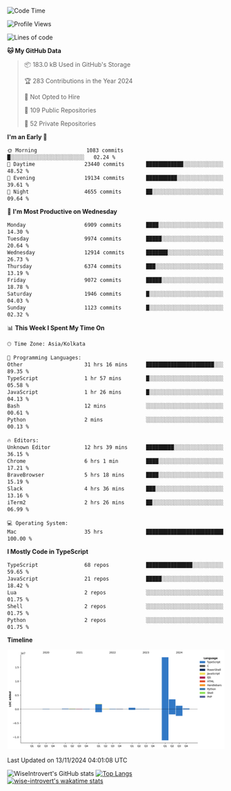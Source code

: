 <!--START_SECTION:waka-->
![Code Time](http://img.shields.io/badge/Code%20Time-1%2C821%20hrs%2036%20mins-blue)

![Profile Views](http://img.shields.io/badge/Profile%20Views-2-blue)

![Lines of code](https://img.shields.io/badge/From%20Hello%20World%20I%27ve%20Written-26.4%20million%20lines%20of%20code-blue)

**🐱 My GitHub Data** 

> 📦 183.0 kB Used in GitHub's Storage 
 > 
> 🏆 283 Contributions in the Year 2024
 > 
> 🚫 Not Opted to Hire
 > 
> 📜 109 Public Repositories 
 > 
> 🔑 52 Private Repositories 
 > 
**I'm an Early 🐤** 

```text
🌞 Morning                1083 commits        █░░░░░░░░░░░░░░░░░░░░░░░░   02.24 % 
🌆 Daytime                23440 commits       ████████████░░░░░░░░░░░░░   48.52 % 
🌃 Evening                19134 commits       ██████████░░░░░░░░░░░░░░░   39.61 % 
🌙 Night                  4655 commits        ██░░░░░░░░░░░░░░░░░░░░░░░   09.64 % 
```
📅 **I'm Most Productive on Wednesday** 

```text
Monday                   6909 commits        ████░░░░░░░░░░░░░░░░░░░░░   14.30 % 
Tuesday                  9974 commits        █████░░░░░░░░░░░░░░░░░░░░   20.64 % 
Wednesday                12914 commits       ███████░░░░░░░░░░░░░░░░░░   26.73 % 
Thursday                 6374 commits        ███░░░░░░░░░░░░░░░░░░░░░░   13.19 % 
Friday                   9072 commits        █████░░░░░░░░░░░░░░░░░░░░   18.78 % 
Saturday                 1946 commits        █░░░░░░░░░░░░░░░░░░░░░░░░   04.03 % 
Sunday                   1123 commits        █░░░░░░░░░░░░░░░░░░░░░░░░   02.32 % 
```


📊 **This Week I Spent My Time On** 

```text
🕑︎ Time Zone: Asia/Kolkata

💬 Programming Languages: 
Other                    31 hrs 16 mins      ██████████████████████░░░   89.35 % 
TypeScript               1 hr 57 mins        █░░░░░░░░░░░░░░░░░░░░░░░░   05.58 % 
JavaScript               1 hr 26 mins        █░░░░░░░░░░░░░░░░░░░░░░░░   04.13 % 
Bash                     12 mins             ░░░░░░░░░░░░░░░░░░░░░░░░░   00.61 % 
Python                   2 mins              ░░░░░░░░░░░░░░░░░░░░░░░░░   00.13 % 

🔥 Editors: 
Unknown Editor           12 hrs 39 mins      █████████░░░░░░░░░░░░░░░░   36.15 % 
Chrome                   6 hrs 1 min         ████░░░░░░░░░░░░░░░░░░░░░   17.21 % 
BraveBrowser             5 hrs 18 mins       ████░░░░░░░░░░░░░░░░░░░░░   15.19 % 
Slack                    4 hrs 36 mins       ███░░░░░░░░░░░░░░░░░░░░░░   13.16 % 
iTerm2                   2 hrs 26 mins       ██░░░░░░░░░░░░░░░░░░░░░░░   06.99 % 

💻 Operating System: 
Mac                      35 hrs              █████████████████████████   100.00 % 
```

**I Mostly Code in TypeScript** 

```text
TypeScript               68 repos            ███████████████░░░░░░░░░░   59.65 % 
JavaScript               21 repos            █████░░░░░░░░░░░░░░░░░░░░   18.42 % 
Lua                      2 repos             ░░░░░░░░░░░░░░░░░░░░░░░░░   01.75 % 
Shell                    2 repos             ░░░░░░░░░░░░░░░░░░░░░░░░░   01.75 % 
Python                   2 repos             ░░░░░░░░░░░░░░░░░░░░░░░░░   01.75 % 
```



**Timeline**

![Lines of Code chart](https://raw.githubusercontent.com/wise-introvert/wise-introvert/master/assets/bar_graph.png)


 Last Updated on 13/11/2024 04:01:08 UTC
<!--END_SECTION:waka-->

![WiseIntrovert's GitHub stats](https://github-readme-stats.vercel.app/api?username=wise-introvert&count_private=true&show_icons=true)
[![Top Langs](https://github-readme-stats.vercel.app/api/top-langs/?username=wise-introvert&langs_count=10)](https://github.com/anuraghazra/github-readme-stats)
[![wise-introvert's wakatime stats](https://github-readme-stats.vercel.app/api/wakatime?username=wiseintrovert)](https://github.com/anuraghazra/github-readme-stats)
